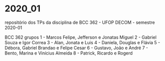 # 2020_01
repositório dos TPs da disciplina de BCC 362 - UFOP DECOM - semestre 2020-01

BCC 362 grupos
1 - Marcos Felipe, Jefferson e Jonatas Miguel 
2 - Gabriel Souza e Igor Correa
3 - Alan, Jonata e Luis
4 - Daniela, Douglas e Flávia 
5 - Débora, Gabriel Brandao e Felipe Cesar
6 - Gustavo, João e André
7 - Bento, Marina e Vinícius Almeida
8 - Patrick, Ricardo e Rogerd
